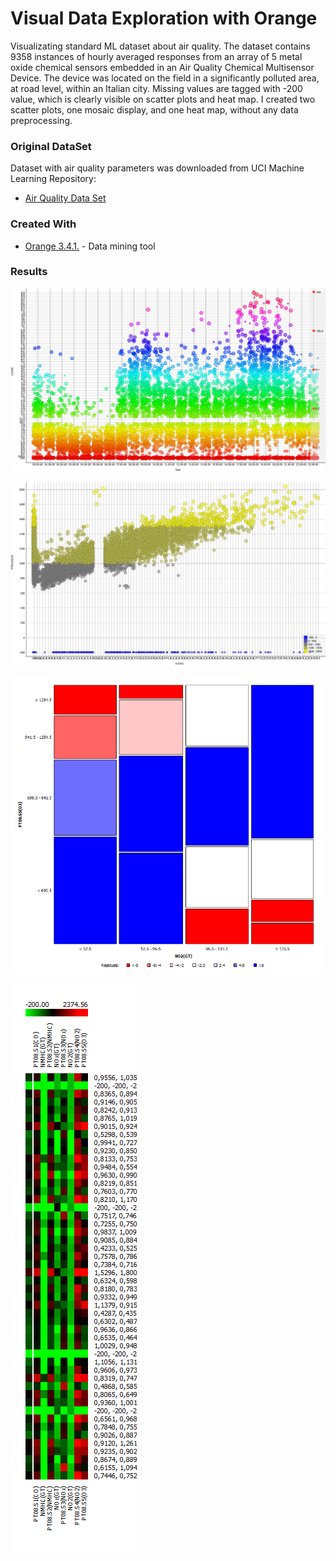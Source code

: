 
Visual Data Exploration with Orange
=======================================================

Visualizating standard ML dataset about air quality. The dataset contains 9358 instances of hourly averaged responses from an array of 5 metal oxide chemical sensors embedded in an Air Quality Chemical Multisensor Device. The device was located on the field in a significantly polluted area, at road level, within an Italian city. Missing values are tagged with -200 value, which is clearly visible on scatter plots and heat map. I created two scatter plots, one mosaic display, and one heat map, without any data preprocessing.


### Original DataSet

Dataset with air quality parameters was downloaded from UCI Machine Learning Repository:

* [Air Quality Data Set](https://archive.ics.uci.edu/ml/datasets/Air+Quality)


### Created With

* [Orange 3.4.1.](https://orange.biolab.si/) - Data mining tool


### Results

![1-CO-Time-Scatter Plot - Matko Soric](https://raw.githubusercontent.com/matkosoric/Data-Visualizations/master/Orange/AirQuality/1-CO-time-scatter-plot.png?raw=true "1-CO-Time-Scatter Plot")

![2-CO-PT-scatter-plot - Matko Soric](https://raw.githubusercontent.com/matkosoric/Data-Visualizations/master/Orange/AirQuality/2-CO-PT-scatter-plot.png?raw=true "2-CO-PT-scatter-plot")

![3-NO2-O3-mosaic - Matko Soric](https://raw.githubusercontent.com/matkosoric/Data-Visualizations/master/Orange/AirQuality/3-NO2-O3-mosaic.png?raw=true "3-NO2-O3-mosaic")

![4-heat-map - Matko Soric](https://raw.githubusercontent.com/matkosoric/Data-Visualizations/master/Orange/AirQuality/4-heat-map.png?raw=true "4-heat-map.png")
